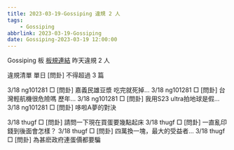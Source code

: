 ```yaml
---
title: 2023-03-19-Gossiping 違規 2 人
tags:
    - Gossiping
abbrlink: 2023-03-19-Gossiping
date: Gossiping-2023-03-19 12:00:00
---
```

Gossiping 板 [板規連結](https://www.ptt.cc/bbs/Gossiping/M.1637425085.A.07D.html)
昨天違規 2 人
<!-- more -->

違規清單
單日 [問卦] 不得超過 3 篇

3/18 ng101281 □ [問卦] 嘉義民雄豆漿 吃完就死掉…
3/18 ng101281 □ [問卦] 台灣輕航機很危險嗎 歷年…
3/18 ng101281 □ [問卦] 我用S23 ultra拍地球是假…
3/18 ng101281 □ [問卦] 哆啦A夢的對決

3/18 thugf □ [問卦] 請問一下現在買蛋要幾點起床
3/18 thugf □ [問卦] 一直亂印錢到後面會怎樣？
3/18 thugf □ [問卦] 四萬換一塊，最大的受益者…
3/18 thugf □ [問卦] 為甚麽政府連蛋價都要騙